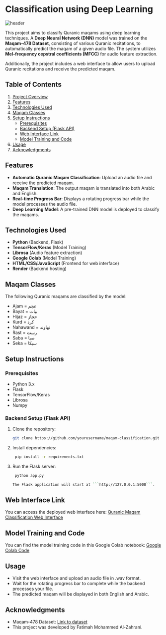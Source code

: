 # Classification using Deep Learning

![header](https://capsule-render.vercel.app/api?type=waving&color=F79EC9&height=300&section=header&text=Maqam%20Classification&descAlignY=51&descAlign=62)

This project aims to classify Quranic maqams using deep learning techniques. A **Deep Neural Network (DNN)** model was trained on the **Maqam-478 Dataset**, consisting of various Quranic recitations, to automatically predict the maqam of a given audio file. The system utilizes **Mel-frequency cepstral coefficients (MFCC)** for audio feature extraction.

Additionally, the project includes a web interface to allow users to upload Quranic recitations and receive the predicted maqam.

## Table of Contents

1. [Project Overview](#project-overview)
2. [Features](#features)
3. [Technologies Used](#technologies-used)
4. [Maqam Classes](#maqam-classes)
5. [Setup Instructions](#setup-instructions)
   - [Prerequisites](#prerequisites)
   - [Backend Setup (Flask API)](#backend-setup-flask-api)
   - [Web Interface Link](#web-interface-link)
   - [Model Training and Code](#model-training-and-code)
6. [Usage](#usage)
7. [Acknowledgments](#acknowledgments)

## Features

- **Automatic Quranic Maqam Classification**: Upload an audio file and receive the predicted maqam.
- **Maqam Translation**: The output maqam is translated into both Arabic and English.
- **Real-time Progress Bar**: Displays a rotating progress bar while the model processes the audio file.
- **Deep Learning Model**: A pre-trained DNN model is deployed to classify the maqams.

## Technologies Used

- **Python** (Backend, Flask)
- **TensorFlow/Keras** (Model Training)
- **Librosa** (Audio feature extraction)
- **Google Colab** (Model Training)
- **HTML/CSS/JavaScript** (Frontend for web interface)
- **Render** (Backend hosting)

## Maqam Classes

The following Quranic maqams are classified by the model:

- Ajam = عجم
- Bayat = بيات
- Hijaz = حجاز
- Kurd = كرد
- Nahawand = نهاوند
- Rast = رست
- Saba = صبا
- Seka = سيكا

## Setup Instructions

### Prerequisites

- Python 3.x
- Flask
- TensorFlow/Keras
- Librosa
- Numpy

### Backend Setup (Flask API)

1. Clone the repository:

   ```bash
   git clone https://github.com/yourusername/maqam-classification.git

   ```

2. Install dependencies:

   ```bash
    pip install -r requirements.txt

   ```

3. Run the Flask server:

   ````bash
    python app.py

   The Flask application will start at ```http://127.0.0.1:5000```.
   ````

## Web Interface Link

You can access the deployed web interface here:
[Quranic Maqam Classification Web Interface](https://quranic-maqam-classification.onrender.com)

## Model Training and Code

You can find the model training code in this Google Colab notebook:
[Google Colab Code](https://colab.research.google.com/drive/1NzNl2Nadqwb653mWr_uySZKQ2Jn2l2fT?usp=sharing)

## Usage

- Visit the web interface and upload an audio file in .wav format.
- Wait for the rotating progress bar to complete while the backend processes your file.
- The predicted maqam will be displayed in both English and Arabic.

## Acknowledgments

- Maqam-478 Dataset: [Link to dataset](https://figshare.com/articles/dataset/Maqam478_Qur_anic_Recitations_in_8_different_Maqams/13489359?file=26372272)
- This project was developed by Fatimah Mohammed Al-Zahrani.
